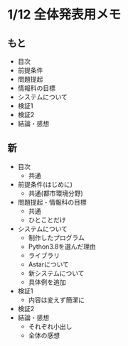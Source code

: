 # 1/12 全体発表用メモ

## もと
- 目次
- 前提条件
- 問題提起
- 情報科の目標
- システムについて
- 検証1
- 検証2
- 結論・感想

## 新
- 目次
  - 共通
- 前提条件(はじめに)
  - 共通(都市環境分野)
- 問題提起・情報科の目標
  - 共通
  - ひとことだけ
- システムについて
  - 制作したプログラム
  - Python3.8を選んだ理由
  - ライブラリ
  - Astarについて
  - 新システムについて
  - 具体例を追加
- 検証1
  - 内容は変えず簡潔に
- 検証2
- 結論・感想
  - それぞれ小出し
  - 全体の感想